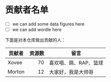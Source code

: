 # 贡献者名单

- [ ] we can add some data figures here
- [ ] we can add wordle here

下面是对本仓库做出贡献的人：

贡献者|资源数|留言
---|---:|---
Xovee|70|喜欢唱、跳、RAP、篮球
Morton|12|大家好，我是大帅哥

